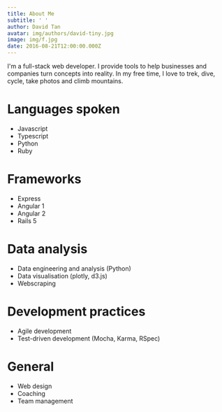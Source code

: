 ```yaml
---
title: About Me
subtitle: ' '
author: David Tan
avatar: img/authors/david-tiny.jpg
image: img/f.jpg
date: 2016-08-21T12:00:00.000Z
---
```


I'm a full-stack web developer. I provide tools to help businesses and companies turn concepts into reality. In my free time, I love to trek, dive, cycle, take photos and climb mountains.

# Languages spoken

- Javascript
- Typescript
- Python
- Ruby

# Frameworks

- Express
- Angular 1
- Angular 2
- Rails 5

# Data analysis

- Data engineering and analysis (Python)
- Data visualisation (plotly, d3.js)
- Webscraping

# Development practices

- Agile development
- Test-driven development (Mocha, Karma, RSpec)

# General

- Web design
- Coaching
- Team management
